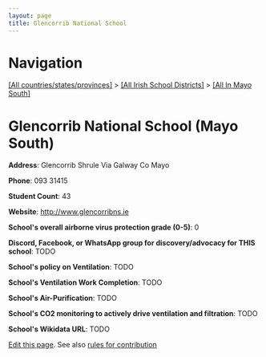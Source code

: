 ```yaml
---
layout: page
title: Glencorrib National School
---
```

# Navigation

[[All countries/states/provinces]](../../..) > [[All Irish School Districts]](../..) > [[All In Mayo South]](..)

# Glencorrib National School (Mayo South)

**Address**: Glencorrib Shrule Via Galway Co Mayo

**Phone**: 093 31415

**Student Count**: 43

**Website**: <http://www.glencorribns.ie>

**School's overall airborne virus protection grade (0-5)**: 0

**Discord, Facebook, or WhatsApp group for discovery/advocacy for THIS school**: TODO

**School's policy on Ventilation**: TODO

**School's Ventilation Work Completion**: TODO

**School's Air-Purification**: TODO

**School's CO2 monitoring to actively drive ventilation and filtration**: TODO

**School's Wikidata URL**: TODO


[Edit this page](https://github.com/ventilate-schools/Ireland/edit/main/./Mayo_South/Glencorrib_National_School.md). See also [rules for contribution](../../../contribution-rules/)